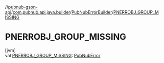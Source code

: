 //[pubnub-gson-api](../../../index.md)/[com.pubnub.api.java.builder](../index.md)/[PubNubErrorBuilder](index.md)/[PNERROBJ_GROUP_MISSING](-p-n-e-r-r-o-b-j_-g-r-o-u-p_-m-i-s-s-i-n-g.md)

# PNERROBJ_GROUP_MISSING

[jvm]\
val [PNERROBJ_GROUP_MISSING](-p-n-e-r-r-o-b-j_-g-r-o-u-p_-m-i-s-s-i-n-g.md): [PubNubError](../../../../../pubnub-kotlin/pubnub-kotlin-core-api/pubnub-kotlin-core-api/com.pubnub.api/-pub-nub-error/index.md)
